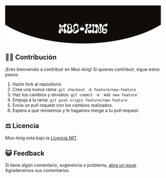 ![Banner](/public/readme/banner.png)

## 💪🏻 **Contribución**

¡Eres bienvenido a contribuir en Moo-king! Si quieres contribuir, sigue estos pasos:

1. Hazle fork al repositorio
2. Crea una nueva rama: `git checkout -b feature/new-feature`
3. Haz tus cambios y envíalos: `git commit -m 'Add new feature'`
4. Empuja a la rama: `git push origin feature/new-feature`
5. Envía un pull request con los cambios realizados.
6. Espera a que revisemos y le hagamos merge a tu pull request.

## ⚖️ **Licencia**

Moo-king está bajo la [Licencia MIT](LICENSE).

## 😺 **Feedback**

Si tiene algún comentario, sugerencia o problema, [abra un issue](https://github.com/meldiu/moo-king/issues). Agradecemos sus comentarios.
